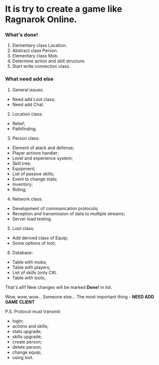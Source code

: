 # It is try to create a game like Ragnarok Online.

### What's done!
1. Elementary class Location.
2. Abstract class Person.
3. Elementary class Mob.
4. Determine action and skill structure.
5. Start write connection class.

### What need add else
1. General issues:
  - Need add Loot class;
  - Need add Chat.
2. Location class:
  - Relief;
  - Pathfinding.
3. Person class:
  - Element of atack and defense;
  - Player actions handler;
  - Level and experience system;
  - Skill tree;
  - Equipment;
  - List of passive skills;
  - Event to change stats;
  - Inventory;
  - Riding;
4. Network class:
  - Development of communication protocols;
  - Reception and transmission of data to multiple streams;
  - Server load testing.
5. Loot class:
  - Add derived class of Equip;
  - Some options of loot;
6. Database:
  - Table with mobs;
  - Table with players;
  - List of skills (only C#).
  - Table with loots;
  
  That's all!!
  New changes will be marked **Done!** in list.
  
  Wow, wow, wow... Someone else... The most important thing - **NEED ADD GAME CLIENT**
  
  P.S.
 Protocol must transmit:
  - login;
  - actions and skills;
  - stats upgrade;
  - skills upgrade;
  - create person;
  - delete person;
  - change equip;
  - using loot.

